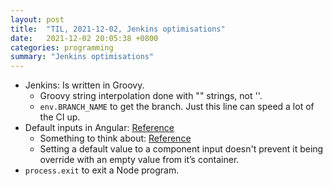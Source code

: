 ```yaml
---
layout: post
title:  "TIL, 2021-12-02, Jenkins optimisations"
date:   2021-12-02 20:05:38 +0800
categories: programming
summary: "Jenkins optimisations"
---
```


- Jenkins: Is written in Groovy.
  - Groovy string interpolation done with "" strings, not ''.
  - `env.BRANCH_NAME` to get the branch. Just this line can speed a lot of the CI up.
- Default inputs in Angular: [Reference](https://ultimatecourses.com/blog/passing-data-angular-2-components-input)
  - Something to think about: [Reference](https://medium.com/@edenpessach/whats-to-angular-s-lifecycle-hooks-and-inputs-default-values-68dd535afa1)
  - Setting a default value to a component input doesn't prevent it being override with an empty value from it’s container.
- `process.exit` to exit a Node program.
